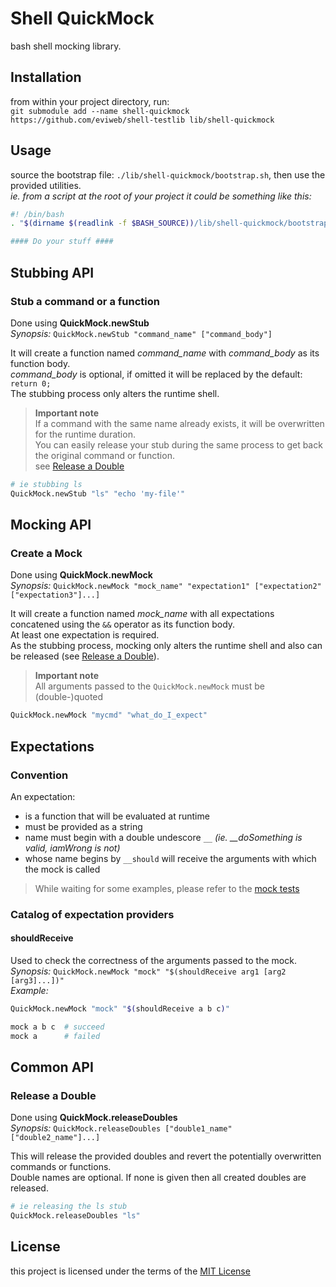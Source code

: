 Shell QuickMock
===============
bash shell mocking library.

Installation
------------
from within your project directory, run:    
`git submodule add --name shell-quickmock https://github.com/eviweb/shell-testlib lib/shell-quickmock`   

Usage
-----
source the bootstrap file: `./lib/shell-quickmock/bootstrap.sh`, then use the provided utilities.    
_ie. from a script at the root of your project it could be something like this:_    
```bash
#! /bin/bash
. "$(dirname $(readlink -f $BASH_SOURCE))/lib/shell-quickmock/bootstrap.sh"

#### Do your stuff ####
```
Stubbing API
------------
### Stub a command or a function
Done using **QuickMock.newStub**    
_Synopsis:_ `QuickMock.newStub "command_name" ["command_body"]`

It will create a function named *command_name* with *command_body* as its function body.   
*command_body* is optional, if omitted it will be replaced by the default: `return 0;`   
The stubbing process only alters the runtime shell.
    
> **Important note**   
> If a command with the same name already exists, it will be overwritten for the runtime duration.    
> You can easily release your stub during the same process to get back the original command or function.    
> see [Release a Double](#release-a-double)     

```bash
# ie stubbing ls
QuickMock.newStub "ls" "echo 'my-file'"
```

Mocking API
-----------
### Create a Mock
Done using **QuickMock.newMock**    
_Synopsis:_ `QuickMock.newMock "mock_name" "expectation1" ["expectation2" ["expectation3"]...]`

It will create a function named *mock_name* with all expectations concatened using the `&&` operator as its function body.   
At least one expectation is required.    
As the stubbing process, mocking only alters the runtime shell and also can be released (see [Release a Double](#release-a-double)).   

> **Important note**   
> All arguments passed to the `QuickMock.newMock` must be (double-)quoted    

```bash
QuickMock.newMock "mycmd" "what_do_I_expect"
```

Expectations
------------
### Convention
An expectation:
* is a function that will be evaluated at runtime
* must be provided as a string
* name must begin with a double undescore `__` *(ie. __doSomething is valid, iamWrong is not)*
* whose name begins by `__should` will receive the arguments with which the mock is called

> While waiting for some examples, please refer to the [mock tests](tests/mock_test.sh)

### Catalog of expectation providers
#### shouldReceive
Used to check the correctness of the arguments passed to the mock.    
_Synopsis:_ `QuickMock.newMock "mock" "$(shouldReceive arg1 [arg2 [arg3]...])"`    
_Example:_    

```bash
QuickMock.newMock "mock" "$(shouldReceive a b c)"

mock a b c  # succeed
mock a      # failed
```

Common API
----------
### Release a Double
Done using **QuickMock.releaseDoubles**    
_Synopsis:_ `QuickMock.releaseDoubles ["double1_name" ["double2_name"]...]`    


This will release the provided doubles and revert the potentially overwritten commands or functions.    
Double names are optional. If none is given then all created doubles are released.    

```bash
# ie releasing the ls stub
QuickMock.releaseDoubles "ls"
```

License
-------
this project is licensed under the terms of the [MIT License](/LICENSE)